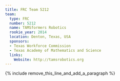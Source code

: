 ```yaml
---
title: FRC Team 5212
team:
  type: FRC
  number: 5212
  name: TAMSformers Robotics
  rookie_year: 2014
  location: Denton, Texas, USA
  sponsors:
  - Texas Workforce Commission
  - Texas Academy of Mathematics and Science
  links:
    Website: http://tamsrobotics.org
---
```


{% include remove_this_line_and_add_a_paragraph %}